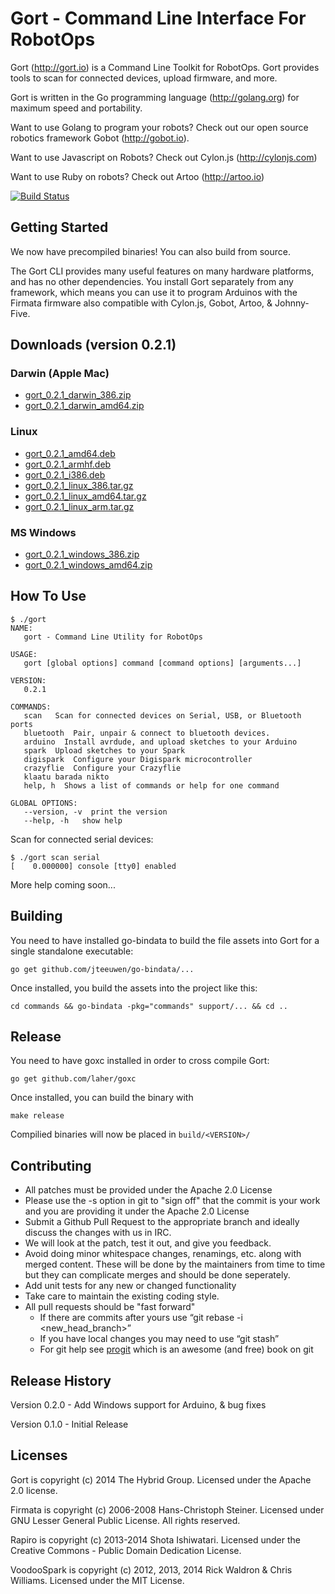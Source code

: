 # Gort - Command Line Interface For RobotOps

Gort (http://gort.io) is a Command Line Toolkit for RobotOps. Gort provides tools to scan for connected devices, upload firmware, and more.

Gort is written in the Go programming language (http://golang.org) for maximum speed and portability.

Want to use Golang to program your robots? Check out our open source robotics framework Gobot (http://gobot.io).

Want to use Javascript on Robots? Check out Cylon.js (http://cylonjs.com)

Want to use Ruby on robots? Check out Artoo (http://artoo.io)

[![Build Status](https://secure.travis-ci.org/hybridgroup/gort.png?branch=master)](http://travis-ci.org/hybridgroup/gort)

## Getting Started
We now have precompiled binaries! You can also build from source.

The Gort CLI provides many useful features on many hardware platforms, and has no other dependencies. You install Gort separately from any framework, which means you can use it to program Arduinos with the Firmata firmware also compatible with Cylon.js, Gobot, Artoo, & Johnny-Five. 

## Downloads (version 0.2.1)

### Darwin (Apple Mac)

 * [gort\_0.2.1\_darwin\_386.zip](https://s3.amazonaws.com/gort-io/0.2.1/gort_0.2.1_darwin_386.zip)
 * [gort\_0.2.1\_darwin\_amd64.zip](https://s3.amazonaws.com/gort-io/0.2.1/gort_0.2.1_darwin_amd64.zip)

### Linux

 * [gort\_0.2.1\_amd64.deb](https://s3.amazonaws.com/gort-io/0.2.1/gort_0.2.1_amd64.deb)
 * [gort\_0.2.1\_armhf.deb](https://s3.amazonaws.com/gort-io/0.2.1/gort_0.2.1_armhf.deb)
 * [gort\_0.2.1\_i386.deb](https://s3.amazonaws.com/gort-io/0.2.1/gort_0.2.1_i386.deb)
 * [gort\_0.2.1\_linux\_386.tar.gz](https://s3.amazonaws.com/gort-io/0.2.1/gort_0.2.1_linux_386.tar.gz)
 * [gort\_0.2.1\_linux\_amd64.tar.gz](https://s3.amazonaws.com/gort-io/0.2.1/gort_0.2.1_linux_amd64.tar.gz)
 * [gort\_0.2.1\_linux\_arm.tar.gz](https://s3.amazonaws.com/gort-io/0.2.1/gort_0.2.1_linux_arm.tar.gz)

### MS Windows

 * [gort\_0.2.1\_windows\_386.zip](https://s3.amazonaws.com/gort-io/0.2.1/gort_0.2.1_windows_386.zip)
 * [gort\_0.2.1\_windows\_amd64.zip](https://s3.amazonaws.com/gort-io/0.2.1/gort_0.2.1_windows_amd64.zip)


## How To Use

```
$ ./gort
NAME:
   gort - Command Line Utility for RobotOps

USAGE:
   gort [global options] command [command options] [arguments...]

VERSION:
   0.2.1

COMMANDS:
   scan   Scan for connected devices on Serial, USB, or Bluetooth ports
   bluetooth  Pair, unpair & connect to bluetooth devices.
   arduino  Install avrdude, and upload sketches to your Arduino
   spark  Upload sketches to your Spark
   digispark  Configure your Digispark microcontroller
   crazyflie  Configure your Crazyflie
   klaatu barada nikto
   help, h  Shows a list of commands or help for one command
   
GLOBAL OPTIONS:
   --version, -v  print the version
   --help, -h   show help
```

Scan for connected serial devices:

```
$ ./gort scan serial
[    0.000000] console [tty0] enabled
```

More help coming soon...

## Building

You need to have installed go-bindata to build the file assets into Gort for a single standalone executable:

```
go get github.com/jteeuwen/go-bindata/...
```

Once installed, you build the assets into the project like this:
```
cd commands && go-bindata -pkg="commands" support/... && cd ..
```

## Release

You need to have goxc installed in order to cross compile Gort:

```
go get github.com/laher/goxc
```

Once installed, you can build the binary with
```
make release
```

Compilied binaries will now be placed in `build/<VERSION>/`


## Contributing

* All patches must be provided under the Apache 2.0 License
* Please use the -s option in git to "sign off" that the commit is your work and you are providing it under the Apache 2.0 License
* Submit a Github Pull Request to the appropriate branch and ideally discuss the changes with us in IRC.
* We will look at the patch, test it out, and give you feedback.
* Avoid doing minor whitespace changes, renamings, etc. along with merged content. These will be done by the maintainers from time to time but they can complicate merges and should be done seperately.
* Add unit tests for any new or changed functionality
* Take care to maintain the existing coding style.
* All pull requests should be "fast forward"
  * If there are commits after yours use “git rebase -i <new_head_branch>”
  * If you have local changes you may need to use “git stash”
  * For git help see [progit](http://git-scm.com/book) which is an awesome (and free) book on git

## Release History

Version 0.2.0 - Add Windows support for Arduino, & bug fixes

Version 0.1.0 - Initial Release

## Licenses
Gort is copyright (c) 2014 The Hybrid Group. Licensed under the Apache 2.0 license.

Firmata is copyright (c) 2006-2008 Hans-Christoph Steiner. Licensed under GNU Lesser General Public License. All rights reserved.

Rapiro is copyright (c) 2013-2014 Shota Ishiwatari. Licensed under the Creative Commons - Public Domain Dedication License.

VoodooSpark is copyright (c) 2012, 2013, 2014 Rick Waldron & Chris Williams. Licensed under the MIT License.
